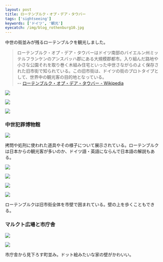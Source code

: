 ```yaml
---
layout: post
title: ローテンブルク・オプ・デア・タウバー
tags: ['sightseeing']
keywords: ['ドイツ', '観光']
eyecatch: /img/blog_rothenburg10.jpg
---
```


中世の街並みが残るローテンブルクを観光しました。

> ローテンブルク・オプ・デア・タウバーはドイツ南部のバイエルン州ミッテルフランケンのアンスバッハ郡にある大規模郡都市。入り組んだ路地や小さな公園それを取り巻く木組み住宅といった中世さながらのよく保存された旧市街で知られている。この旧市街は、ドイツの街のプロトタイプとして、世界中の観光客の目的地となっている。 <br/> -- [ローテンブルク・オプ・デア・タウバー - Wikipedia](https://ja.wikipedia.org/wiki/%E3%83%AD%E3%83%BC%E3%83%86%E3%83%B3%E3%83%96%E3%83%AB%E3%82%AF%E3%83%BB%E3%82%AA%E3%83%97%E3%83%BB%E3%83%87%E3%82%A2%E3%83%BB%E3%82%BF%E3%82%A6%E3%83%90%E3%83%BC)

![ ](/img/blog_rothenburg01.jpg)

![ ](/img/blog_rothenburg02.jpg)

![ ](/img/blog_rothenburg03.jpg)

### 中世犯罪博物館

![ ](/img/blog_rothenburg04.jpg)

拷問や処刑に使われた道具やその様子について展示されている。ローテンブルクは日本からの観光客が多いのか、ドイツ語・英語にならんで日本語の解説もある。

![ ](/img/blog_rothenburg05.jpg)

![ ](/img/blog_rothenburg06.jpg)

![ ](/img/blog_rothenburg07.jpg)

![ ](/img/blog_rothenburg08.jpg)

ローテンブルクは旧市街全体を市壁で囲まれている。壁の上を歩くこともできる。

### マルクト広場と市庁舎

![ ](/img/blog_rothenburg09.jpg)

![ ](/img/blog_rothenburg10.jpg)

市庁舎から見下ろす町並み。ドット絵みたいな家の壁がかわいい。